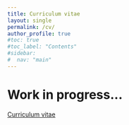 ```yaml
---
title: Curriculum vitae
layout: single
permalink: /cv/
author_profile: true
#toc: true
#toc_label: "Contents"
#sidebar:
#  nav: "main"
---
```


# Work in progress...

<a href="/assets/files/CV_Regorda.pdf" target="_blank">Curriculum vitae</a>
